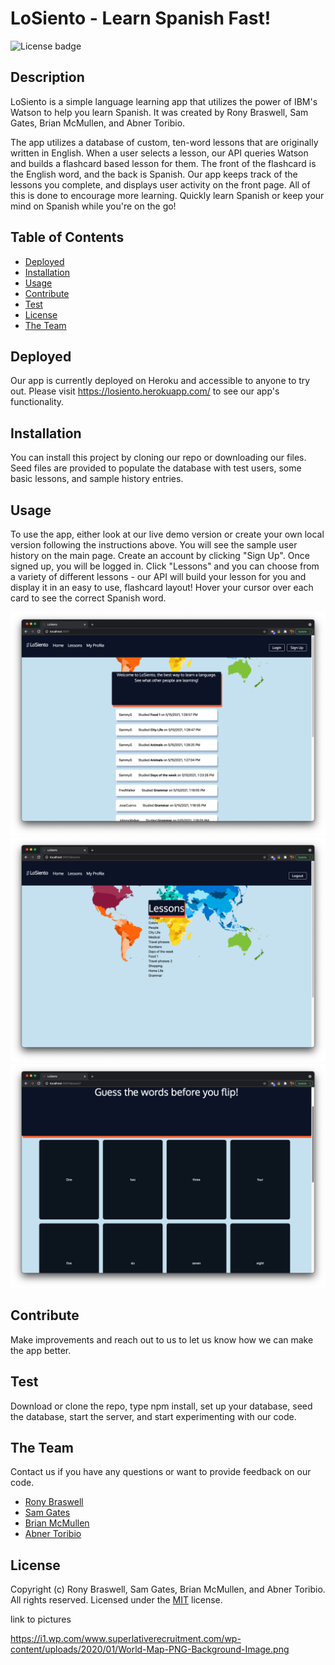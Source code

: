 # LoSiento - Learn Spanish Fast!

![License badge](https://img.shields.io/badge/license-MIT-green)

## Description

LoSiento is a simple language learning app that utilizes the power of IBM's Watson to help you learn Spanish. It was created by Rony Braswell, Sam Gates, Brian McMullen, and Abner Toribio.

The app utilizes a database of custom, ten-word lessons that are originally written in English. When a user selects a lesson, our API queries Watson and builds a flashcard based lesson for them. The front of the flashcard is the English word, and the back is Spanish. Our app keeps track of the lessons you complete, and displays user activity on the front page. All of this is done to encourage more learning. Quickly learn Spanish or keep your mind on Spanish while you're on the go!

## Table of Contents

- [Deployed](#deployed)
- [Installation](#installation)
- [Usage](#usage)
- [Contribute](#contribute)
- [Test](#test)
- [License](#license)
- [The Team](#the-team)

## Deployed

Our app is currently deployed on Heroku and accessible to anyone to try out. Please visit https://losiento.herokuapp.com/ to see our app's functionality.

## Installation

You can install this project by cloning our repo or downloading our files. Seed files are provided to populate the database with test users, some basic lessons, and sample history entries.

## Usage

To use the app, either look at our live demo version or create your own local version following the instructions above. You will see the sample user history on the main page. Create an account by clicking "Sign Up". Once signed up, you will be logged in. Click "Lessons" and you can choose from a variety of different lessons - our API will build your lesson for you and display it in an easy to use, flashcard layout! Hover your cursor over each card to see the correct Spanish word.

![Screenshot 1](assets/images/screen1.png)
![Screenshot 2](assets/images/screen2.png)
![Screenshot 3](assets/images/screen3.png)

## Contribute

Make improvements and reach out to us to let us know how we can make the app better.

## Test

Download or clone the repo, type npm install, set up your database, seed the database, start the server, and start experimenting with our code.

## The Team

Contact us if you have any questions or want to provide feedback on our code.

- [Rony Braswell]()
- [Sam Gates]()
- [Brian McMullen]()
- [Abner Toribio]()

## License

Copyright (c) Rony Braswell, Sam Gates, Brian McMullen, and Abner Toribio. All rights reserved.
Licensed under the [MIT](https://opensource.org/licenses/MIT) license.

link to pictures

https://i1.wp.com/www.superlativerecruitment.com/wp-content/uploads/2020/01/World-Map-PNG-Background-Image.png
